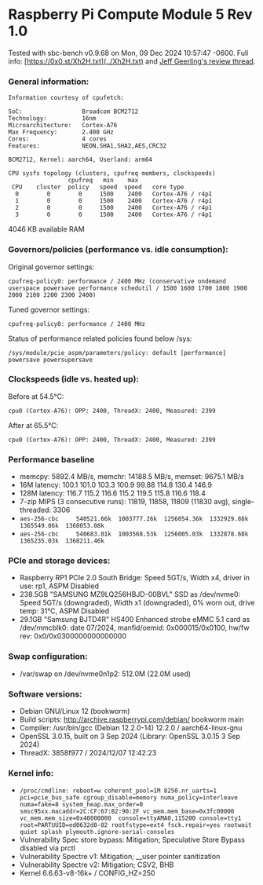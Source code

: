 # Raspberry Pi Compute Module 5 Rev 1.0

Tested with sbc-bench v0.9.68 on Mon, 09 Dec 2024 10:57:47 -0600. Full info: [https://0x0.st/Xh2H.txt](../Xh2H.txt) and [Jeff Geerling's review thread](https://github.com/geerlingguy/sbc-reviews/issues/58).

### General information:

    Information courtesy of cpufetch:
    
    SoC:                 Broadcom BCM2712
    Technology:          16nm
    Microarchitecture:   Cortex-A76
    Max Frequency:       2.400 GHz
    Cores:               4 cores
    Features:            NEON,SHA1,SHA2,AES,CRC32
    
    BCM2712, Kernel: aarch64, Userland: arm64
    
    CPU sysfs topology (clusters, cpufreq members, clockspeeds)
                     cpufreq   min    max
     CPU    cluster  policy   speed  speed   core type
      0        0        0     1500    2400   Cortex-A76 / r4p1
      1        0        0     1500    2400   Cortex-A76 / r4p1
      2        0        0     1500    2400   Cortex-A76 / r4p1
      3        0        0     1500    2400   Cortex-A76 / r4p1

4046 KB available RAM

### Governors/policies (performance vs. idle consumption):

Original governor settings:

    cpufreq-policy0: performance / 2400 MHz (conservative ondemand userspace powersave performance schedutil / 1500 1600 1700 1800 1900 2000 2100 2200 2300 2400)

Tuned governor settings:

    cpufreq-policy0: performance / 2400 MHz

Status of performance related policies found below /sys:

    /sys/module/pcie_aspm/parameters/policy: default [performance] powersave powersupersave

### Clockspeeds (idle vs. heated up):

Before at 54.5°C:

    cpu0 (Cortex-A76): OPP: 2400, ThreadX: 2400, Measured: 2399 

After at 65.5°C:

    cpu0 (Cortex-A76): OPP: 2400, ThreadX: 2400, Measured: 2399 

### Performance baseline

  * memcpy: 5892.4 MB/s, memchr: 14188.5 MB/s, memset: 9675.1 MB/s
  * 16M latency: 100.1 101.0 103.3 100.9 99.88 114.8 130.4 146.9 
  * 128M latency: 116.7 115.2 116.6 115.2 119.5 115.8 116.6 118.4 
  * 7-zip MIPS (3 consecutive runs): 11819, 11858, 11809 (11830 avg), single-threaded: 3306
  * `aes-256-cbc     540521.66k  1003777.26k  1256054.36k  1332929.88k  1365549.06k  1368053.08k`
  * `aes-256-cbc     540683.01k  1003568.53k  1256005.03k  1332878.68k  1365235.03k  1368211.46k`

### PCIe and storage devices:

  * Raspberry RP1 PCIe 2.0 South Bridge: Speed 5GT/s, Width x4, driver in use: rp1, ASPM Disabled
  * 238.5GB "SAMSUNG MZ9LQ256HBJD-00BVL" SSD as /dev/nvme0: Speed 5GT/s (downgraded), Width x1 (downgraded), 0% worn out, drive temp: 31°C, ASPM Disabled
  * 29.1GB "Samsung BJTD4R" HS400 Enhanced strobe eMMC 5.1 card as /dev/mmcblk0: date 07/2024, manfid/oemid: 0x000015/0x0100, hw/fw rev: 0x0/0x0300000000000000

### Swap configuration:

  * /var/swap on /dev/nvme0n1p2: 512.0M (22.0M used)

### Software versions:

  * Debian GNU/Linux 12 (bookworm)
  * Build scripts: http://archive.raspberrypi.com/debian/ bookworm main
  * Compiler: /usr/bin/gcc (Debian 12.2.0-14) 12.2.0 / aarch64-linux-gnu
  * OpenSSL 3.0.15, built on 3 Sep 2024 (Library: OpenSSL 3.0.15 3 Sep 2024)    
  * ThreadX: 3858f977 / 2024/12/07 12:42:23 

### Kernel info:

  * `/proc/cmdline: reboot=w coherent_pool=1M 8250.nr_uarts=1 pci=pcie_bus_safe cgroup_disable=memory numa_policy=interleave  numa=fake=8 system_heap.max_order=0 smsc95xx.macaddr=2C:CF:67:B2:90:2F vc_mem.mem_base=0x3fc00000 vc_mem.mem_size=0x40000000  console=ttyAMA0,115200 console=tty1 root=PARTUUID=ed0632d0-02 rootfstype=ext4 fsck.repair=yes rootwait quiet splash plymouth.ignore-serial-consoles`
  * Vulnerability Spec store bypass:      Mitigation; Speculative Store Bypass disabled via prctl
  * Vulnerability Spectre v1:             Mitigation; __user pointer sanitization
  * Vulnerability Spectre v2:             Mitigation; CSV2, BHB
  * Kernel 6.6.63-v8-16k+ / CONFIG_HZ=250